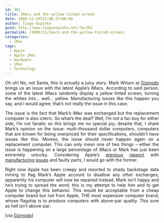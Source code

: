 ```yaml
---
id: 301
title: iMacs and the yellow tinted screen
date: 2009-12-29T23:08:27+00:00
author: Tiago Espinha
guid: http://www.tiagoespinha.net/?p=301
permalink: /2009/12/imacs-and-the-yellow-tinted-screen/
categories:
  - iMac
tags:
  - Apple
  - Apple iMac
  - Hardware
  - iMac
  - Technology
---
```

<p style="text-align: justify;">
  Oh oh! No, not Santa, this is actually a juicy story. Mark Wilson at <a href="http://gizmodo.com/5436442/apple-has-thwarted-my-efforts-so-i-need-your-help?utm_source=feedburner&utm_medium=feed&utm_campaign=Feed:+gizmodo/full+(Gizmodo)&utm_content=Google+Reader" target="_blank">Gizmodo</a> brings us an issue with the latest Apple&#8217;s iMacs. According to said person, some of the latest iMacs randomly display a yellow tinted screen, turning the whites into&#8230; well&#8230; yellow. Manufacturing issues like this happen you say, and I would agree; that&#8217;s not really the issue in this case.
</p>

<p style="text-align: justify;">
  The issue is the fact that Mark&#8217;s iMac was exchanged but the replacement computer is also icteric. So what&#8217;s the deal? Well, I&#8217;m not a fan boy for either side, I&#8217;m not fanatic so this brings me no special joy; despite that, I share Mark&#8217;s opinion on the issue: multi-thousand dollar computers, computers that are known for being overpriced for their specifications, shouldn&#8217;t have issues like this. Moreso, the issue should never happen again on a replacement computer. This can only mean one of two things &#8211; either the issue is happening on a large percentage of iMacs or Mark has just been extremely unlucky. Considering Apple&#8217;s <a href="http://discussions.apple.com/thread.jspa?threadID=2235367&start=0&tstart=0" target="_blank">previous</a> <a href="http://forums.macrumors.com/showthread.php?t=824940" target="_blank">rapport</a> with <a href="http://discussions.apple.com/thread.jspa?threadID=2212682&tstart=0" target="_blank">manufacturing</a> <a href="http://discussions.apple.com/thread.jspa?threadID=2238709&tstart=0" target="_blank">issues</a> and faulty parts, I would go with the former.
</p>

<p style="text-align: justify;">
  Right now Apple has been creepy and resorted to shady backstage data mining to flag Mark&#8217;s Apple account to disallow any other exchanges; apparently his computer will now be repaired instead. Mark isn&#8217;t happy and he&#8217;s trying to spread the word; this is my attempt to help him and to get Apple to change this behavior. This would be acceptable from a cheap computer brand but not from Apple, THE most expensive computer brand, whose flagship is to produce computers with above-par quality. This sure as hell isn&#8217;t above-par.
</p>

<p style="text-align: justify;">
  [via <a href="http://gizmodo.com/5436442/apple-has-thwarted-my-efforts-so-i-need-your-help?utm_source=feedburner&utm_medium=feed&utm_campaign=Feed:+gizmodo/full+(Gizmodo)&utm_content=Google+Reader" target="_blank">Gizmodo</a>]
</p>